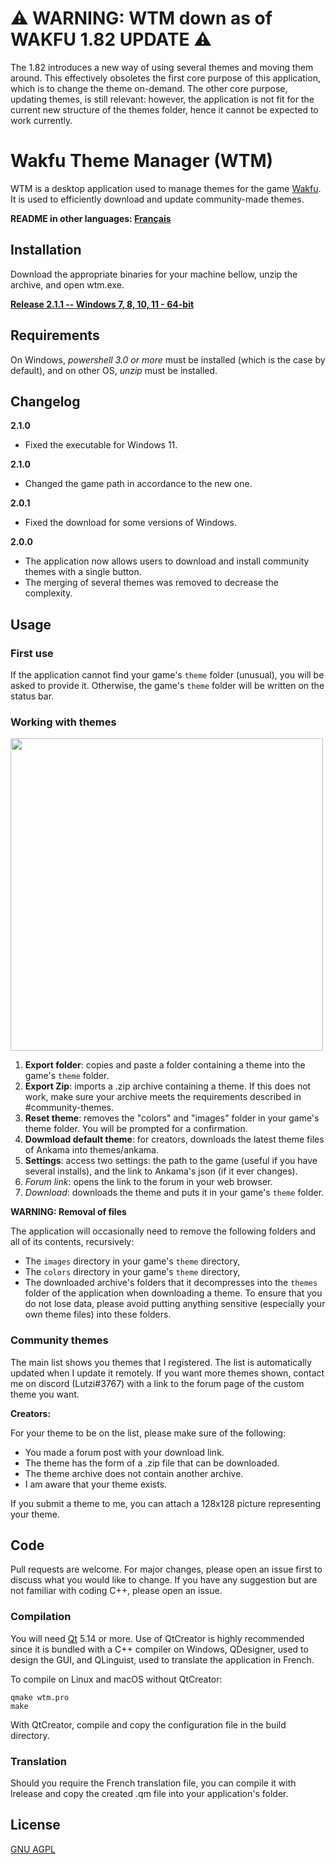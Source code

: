 # ⚠️ WARNING: WTM down as of WAKFU 1.82 UPDATE ⚠️
The 1.82 introduces a new way of using several themes and moving them around. This effectively obsoletes the first core purpose of this application, which is to change the theme on-demand.
The other core purpose, updating themes, is still relevant: however, the application is not fit for the current new structure of the themes folder, hence it cannot be expected to work currently.

# Wakfu Theme Manager (WTM)

WTM is a desktop application used to manage themes for the game [Wakfu](https://www.wakfu.com). It is used to efficiently download and update community-made themes.

**README in other languages: [Français](README_fr.md)**

## Installation

Download the appropriate binaries for your machine bellow, unzip the archive, and open wtm.exe.

[**Release 2.1.1 -- Windows 7, 8, 10, 11 - 64-bit**](https://www.dropbox.com/scl/fi/tfbuwgus5kfy9i2s46pfd/WTM_2_1_1.zip?rlkey=r2tvdhijm5b34gynovbz0425y&dl=1)

## Requirements

On Windows, *powershell 3.0 or more* must be installed (which is the case by default), and on other OS, *unzip* must be installed.

## Changelog

**2.1.0**
* Fixed the executable for Windows 11.

**2.1.0**
* Changed the game path in accordance to the new one.

**2.0.1**
* Fixed the download for some versions of Windows.

**2.0.0**
* The application now allows users to download and install community themes with a single button.
* The merging of several themes was removed to decrease the complexity.

## Usage

### First use

If the application cannot find your game's `theme` folder (unusual), you will be asked to provide it.
Otherwise, the game's `theme` folder will be written on the status bar.

### Working with themes

<img src="https://user-images.githubusercontent.com/15910330/232262445-7e62a5a3-8c0a-4ac2-83ee-590c783549a7.png" width="500">

1. **Export folder**: copies and paste a folder containing a theme into the game's `theme` folder.
2. **Export Zip**: imports a .zip archive containing a theme. If this does not work, make sure your archive meets the requirements described in #community-themes.
3. **Reset theme**: removes the "colors" and "images" folder in your game's theme folder. You will be prompted for a confirmation.
4. **Dowmload default theme**: for creators, downloads the latest theme files of Ankama into themes/ankama.
5. **Settings**: access two settings: the path to the game (useful if you have several installs), and the link to Ankama's json (if it ever changes).
6. *Forum link*: opens the link to the forum in your web browser.
7. *Download*: downloads the theme and puts it in your game's `theme` folder.

**WARNING: Removal of files**

The application will occasionally need to remove the following folders and all of its contents, recursively:
* The `images` directory in your game's `theme` directory,
* The `colors` directory in your game's `theme` directory,
* The downloaded archive's folders that it decompresses into the `themes` folder of the application when downloading a theme.
To ensure that you do not lose data, please avoid putting anything sensitive (especially your own theme files) into these folders.

### Community themes

The main list shows you themes that I registered. The list is automatically updated when I update it remotely. If you want more themes shown, contact me on discord (Lutzi#3767) with a link to the forum page of the custom theme you want.

**Creators:**

For your theme to be on the list, please make sure of the following:
* You made a forum post with your download link.
* The theme has the form of a .zip file that can be downloaded.
* The theme archive does not contain another archive.
* I am aware that your theme exists.

If you submit a theme to me, you can attach a 128x128 picture representing your theme.

## Code

Pull requests are welcome. For major changes, please open an issue first to discuss what you would like to change. If you have any suggestion but are not familiar with coding C++, please open an issue.

### Compilation

You will need [Qt](https://www.qt.io/) 5.14 or more. Use of QtCreator is highly recommended since it is bundled with a C++ compiler on Windows, QDesigner, used to design the GUI, and QLinguist, used to translate the application in French.

To compile on Linux and macOS without QtCreator:

```console
qmake wtm.pro
make
```

With QtCreator, compile and copy the configuration file in the build directory.

### Translation
Should you require the French translation file, you can compile it with lrelease and copy the created .qm file into your application's folder.

## License
[GNU AGPL](https://choosealicense.com/licenses/agpl-3.0/)

